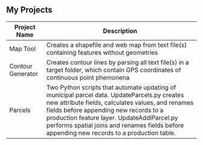 ## My Projects

Project Name  |  Description
-------------  |-------------
Map Tool | Creates a shapefile and web map from text file(s) containing features without geometries
Contour Generator | Creates contour lines by parsing all text file(s) in a target folder, which contain GPS coordinates of continuous point phemonena
Parcels | Two Python scripts that automate updating of municipal parcel data. UpdateParcels.py creates new attribute fields, calculates values, and renames fields before appending new records to a production feature layer. UpdateAddlParcel.py performs spatial joins and renames fields before appending new records to a production table. 
